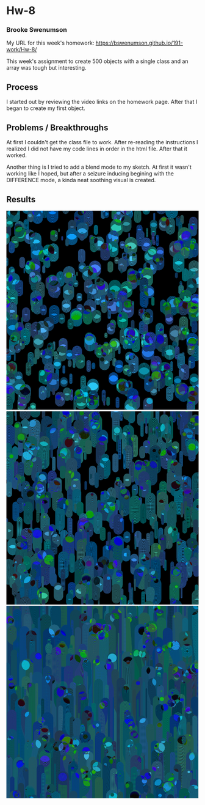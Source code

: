 # Hw-8
### Brooke Swenumson

My URL for this week's homework:  https://bswenumson.github.io/191-work/Hw-8/

This week's assignment to create 500 objects with a single class and an array was tough but interesting.

 ## Process

 I started out by reviewing the video links on the homework page. After that I began to create my first object.

 ## Problems / Breakthroughs

 At first I couldn't get the class file to work. After re-reading the instructions I realized I did not have my code lines in order in the html file. After that it worked.

 Another thing is I tried to add a blend mode to my sketch. At first it wasn't working like I hoped, but after a seizure inducing begining with the DIFFERENCE mode, a kinda neat soothing visual is created.

 ## Results

![One](./Imgs/Hw8_1.png)
![Two](./Imgs/Hw8_2.png)
![Three](./Imgs/Hw8_3.png)
